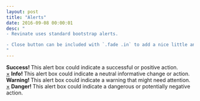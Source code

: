 ```yaml
---
layout: post
title: "Alerts"
date: 2016-09-08 00:00:01
desc: "
- Revinate uses standard bootstrap alerts.

- Close button can be included with `.fade .in` to add a nice little animation on close.
"
---
```


<div class="alert alert-success">
  <strong>
    Success!
  </strong>
  This alert box could indicate a successful or positive action.
</div>
<div class="alert alert-info fade in">
  <a href="#" class="close" data-dismiss="alert" aria-label="close">&times;</a>
  <strong>
    Info!
  </strong>
  This alert box could indicate a neutral informative change or action.
</div>
<div class="alert alert-warning">
  <strong>
    Warning!
  </strong>
  This alert box could indicate a warning that might need attention.
</div>
<div class="alert alert-danger fade in">
  <a href="#" class="close" data-dismiss="alert" aria-label="close">&times;</a>
  <strong>
    Danger!
  </strong>
  This alert box could indicate a dangerous or potentially negative action.
</div>